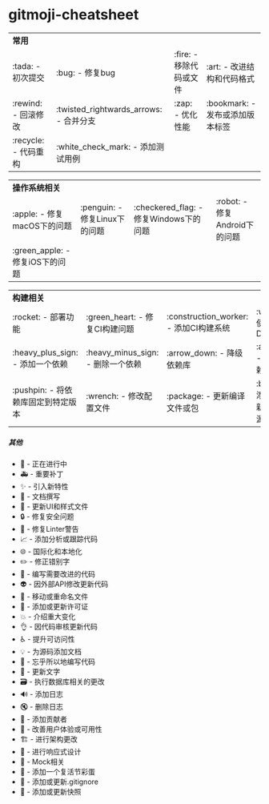 # gitmoji-cheatsheet

<table>
<tr>
	<td colspan="4" style="font-weight:bold;">常用</td>
</tr>
<tr>
    <td>:tada: - 初次提交</td>
    <td>:bug: - 修复bug</td>
    <td>:fire: - 移除代码或文件</td>
    <td>:art: - 改进结构和代码格式</td>
</tr>
<tr>
	<td>:rewind: - 回滚修改</td>
    <td>:twisted_rightwards_arrows: - 合并分支</td>
    <td>:zap: - 优化性能</td>
    <td>:bookmark: - 发布或添加版本标签</td>
</tr>
<tr>
	<td>:recycle: - 代码重构</td>
    <td>:white_check_mark: - 添加测试用例</td>
    <td></td>
    <td></td>
</tr>
</table>


<table>
<tr>
	<td colspan="4" style="font-weight:bold;">操作系统相关</td>
</tr>
<tr>
    <td>:apple: - 修复macOS下的问题</td>
    <td>:penguin: - 修复Linux下的问题</td>
    <td>:checkered_flag: - 修复Windows下的问题</td>
    <td>:robot: - 修复Android下的问题</td>
</tr>
<tr>
	<td>:green_apple: - 修复iOS下的问题</td>
	<td></td>
	<td></td>
	<td></td>
</tr>
</table>


<table>
<tr>
	<td colspan="4" style="font-weight:bold;">构建相关</td>
</tr>
<tr>
	<td>:rocket: - 部署功能</td>
	<td>:green_heart: - 修复CI构建问题</td>
    <td>:construction_worker: - 添加CI构建系统</td>
    <td>:whale: - 使用Docker</td>
</tr>
<tr>
    <td>:heavy_plus_sign: - 添加一个依赖</td>
	<td>:heavy_minus_sign: - 删除一个依赖</td>
	<td>:arrow_down: - 降级依赖库</td>
	<td>:arrow_up: - 升级依赖库</td>
</tr>
<tr>
    <td>:pushpin: - 将依赖库固定到特定版本</td>
    <td>:wrench: - 修改配置文件</td>
    <td>:package: - 更新编译文件或包</td>
   	<td>:bento: - 添加或更新静态资源</td>
</tr>
</table>


##### 其他
* :construction: - 正在进行中
* :ambulance: - 重要补丁
* :sparkles: - 引入新特性
* :memo: - 文档撰写
* :lipstick: - 更新UI和样式文件
* :lock: - 修复安全问题
* :rotating_light: - 修复Linter警告
* :chart_with_upwards_trend: - 添加分析或跟踪代码
* :globe_with_meridians: - 国际化和本地化
* :pencil2: - 修正错别字
* :hankey: - 编写需要改进的代码
* :alien: - 因外部API修改更新代码
* :truck: - 移动或重命名文件
* :page_facing_up: - 添加或更新许可证
* :boom: - 介绍重大变化
* :ok_hand: - 因代码审核更新代码
* :wheelchair: - 提升可访问性
* :bulb: - 为源码添加文档
* :beers: - 忘乎所以地编写代码
* :speech_balloon: - 更新文字
* :card_file_box: - 执行数据库相关的更改
* :loud_sound: - 添加日志
* :mute: - 删除日志
* :busts_in_silhouette: - 添加贡献者
* :children_crossing: - 改善用户体验或可用性
* :building_construction: - 进行架构更改
* :iphone: - 进行响应式设计
* :clown_face: - Mock相关
* :egg: - 添加一个复活节彩蛋
* :see_no_evil: - 添加或更新.gitignore
* :camera_flash: - 添加或更新快照
